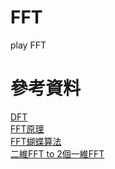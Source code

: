 # FFT
play FFT

# 參考資料

[DFT](https://blog.csdn.net/sac761/article/details/76525188?fbclid=IwAR3S5ForwXvr3N2Cb44iRz6naGqq1KiwM2GXCBMd4kDqLaG3ej3hGKm-H6I)  
[FFT原理](https://ccjou.wordpress.com/2012/05/25/%E5%BF%AB%E9%80%9F%E5%82%85%E7%AB%8B%E8%91%89%E8%BD%89%E6%8F%9B/?fbclid=IwAR0cKxfMMt9AZYsKBqt60Ko1ojiO5_jnoqW1Tqt8TIl3U1N3NBzGK4-tpe0)  
[FFT蝴蝶算法](https://developer.nvidia.com/sites/all/modules/custom/gpugems/books/GPUGems2/elementLinks/48_fft_01.jpg?fbclid=IwAR2H-0eU76Zdzrvrn_MPJDliacIK6MSIuLEh060NvqEWKjb1Zxnvb2el7mQ)  
[二維FFT to 2個一維FFT](https://zhuanlan.zhihu.com/p/36377799?fbclid=IwAR3NN4Bjy3aZtE1d8VANJM0gown7Cc_XQPH6SxrlZkjmXV4cZsWNErwOdq0)
